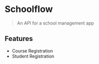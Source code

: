 # Schoolflow

> An API for a school management app

## Features

- Course Registration
- Student Registration